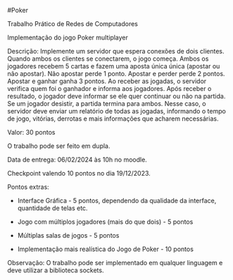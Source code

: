 #Poker


Trabalho Prático de Redes de Computadores

Implementação do jogo Poker multiplayer

Descrição: Implemente um servidor que espera conexões de dois clientes. Quando ambos os clientes se conectarem, o jogo começa. Ambos os jogadores recebem 5 cartas e fazem uma aposta única única (apostar ou não apostar). Não apostar perde 1 ponto. Apostar e perder perde 2 pontos. Apostar e ganhar ganha 3 pontos. Ao receber as jogadas, o servidor verifica quem foi o ganhador e informa aos jogadores. Após receber o resultado, o jogador deve informar se ele quer continuar ou não na partida. Se um jogador desistir, a partida termina para ambos. Nesse caso, o servidor deve enviar um relatório de todas as jogadas, informando o tempo de jogo, vitórias, derrotas e mais informações que acharem necessárias.

Valor: 30 pontos

O trabalho pode ser feito em dupla.

Data de entrega: 06/02/2024 às 10h no moodle.

Checkpoint valendo 10 pontos no dia 19/12/2023.


Pontos extras:

+ Interface Gráfica - 5 pontos, dependendo da qualidade da interface, quantidade de telas etc.

+ Jogo com múltiplos jogadores (mais do que dois)  - 5 pontos

+ Múltiplas salas de jogos - 5 pontos

+ Implementação mais realística do Jogo de Poker - 10 pontos


Observação: O trabalho pode ser implementado em qualquer linguagem e deve utilizar a biblioteca sockets.
